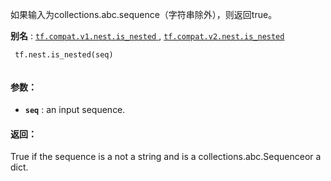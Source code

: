 如果输入为collections.abc.sequence（字符串除外），则返回true。

**别名** : [ `tf.compat.v1.nest.is_nested` ](/api_docs/python/tf/nest/is_nested), [ `tf.compat.v2.nest.is_nested` ](/api_docs/python/tf/nest/is_nested)

```
 tf.nest.is_nested(seq)
 
```

#### 参数：
- **`seq`** : an input sequence.


#### 返回：
True if the sequence is a not a string and is a collections.abc.Sequenceor a dict.

